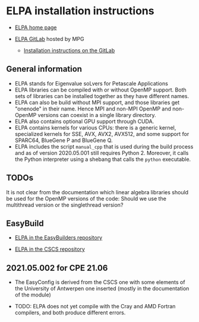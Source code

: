 # ELPA installation instructions

  * [ELPA home page](https://elpa.mpcdf.mpg.de/)

  * [ELPA GitLab](https://gitlab.mpcdf.mpg.de/elpa/elpa) hosted by MPG

      + [Installation instructions on the GitLab](https://gitlab.mpcdf.mpg.de/elpa/elpa/blob/master/INSTALL.md)


## General information

  * ELPA stands for Eigenvalue soLvers for Petascale Applications
  * ELPA libraries can be compiled with or without OpenMP support. Both sets
    of libraries can be installed together as they have different names.
  * ELPA can also be build without MPI support, and those libraries get
    "onenode" in their name. Hence MPI and non-MPI OpenMP and non-OpenMP
    versions can coexist in a single library directory.
  * ELPA also contains optional GPU support through CUDA.
  * ELPA contains kernels for various CPUs: there is a generic kernel,
    specialized kernels for SSE, AVX, AVX2, AVX512, and some support
    for SPARC64, BlueGene P and BlueGene Q.
  * ELPA includes the script ``manual_cpp`` that is used during the build process
    and as of version 2020.05.001 still requires Python 2. Moreover, it calls
    the Python interpreter using a shebang that calls the ``python``
    executable.

## TODOs

It is not clear from the documentation which linear algebra libraries
should be used for the OpenMP versions of the code: Should we use the
multithread version or the singlethread version?

## EasyBuild

  * [ELPA in the EasyBuilders repository](https://github.com/easybuilders/easybuild-easyconfigs/tree/develop/easybuild/easyconfigs/e/ELPA)

  * [ELPA in the CSCS repository](https://github.com/eth-cscs/production/tree/master/easybuild/easyconfigs/e/ELPA)

## 2021.05.002 for CPE 21.06

  * The EasyConfig is derived from the CSCS one with some elements of the
    University of Antwerpen one inserted (mostly in the documentation of the
    module)

  * TODO: ELPA does not yet compile with the Cray and AMD Fortran compilers,
    and both produce different errors.
